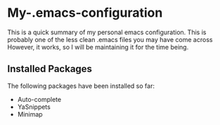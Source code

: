 # My-.emacs-configuration
This is a quick summary of my personal emacs configuration. This is probably one of the less clean .emacs files you may have come across However, it works, so I will be maintaining it for the time being.

## Installed Packages
The following packages have been installed so far:
- Auto-complete
- YaSnippets
- Minimap

